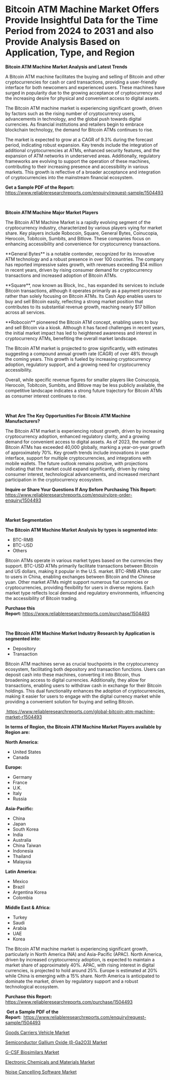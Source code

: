 <p><h1>Bitcoin ATM Machine Market Offers Provide Insightful Data for the Time Period from 2024 to 2031 and also Provide Analysis Based on Application, Type, and Region</h1></p><p><strong>Bitcoin ATM Machine Market Analysis and Latest Trends</strong></p>
<p><p>A Bitcoin ATM machine facilitates the buying and selling of Bitcoin and other cryptocurrencies for cash or card transactions, providing a user-friendly interface for both newcomers and experienced users. These machines have surged in popularity due to the growing acceptance of cryptocurrency and the increasing desire for physical and convenient access to digital assets. </p><p>The Bitcoin ATM machine market is experiencing significant growth, driven by factors such as the rising number of cryptocurrency users, advancements in technology, and the global push towards digital currencies. As financial institutions and retailers begin to embrace blockchain technology, the demand for Bitcoin ATMs continues to rise. </p><p>The market is expected to grow at a CAGR of 9.3% during the forecast period, indicating robust expansion. Key trends include the integration of additional cryptocurrencies at ATMs, enhanced security features, and the expansion of ATM networks in underserved areas. Additionally, regulatory frameworks are evolving to support the operation of these machines, contributing to their increasing presence and accessibility in various markets. This growth is reflective of a broader acceptance and integration of cryptocurrencies into the mainstream financial ecosystem.</p></p>
<p><strong>Get a Sample PDF of the Report:&nbsp;</strong> <a href="https://www.reliableresearchreports.com/enquiry/request-sample/1504493?utm_campaign=12&utm_medium=2&utm_source=Github&utm_content=ia&utm_term=27092024&utm_id=bitcoin-atm-machine">https://www.reliableresearchreports.com/enquiry/request-sample/1504493</a></p>
<p>&nbsp;</p>
<p><strong>Bitcoin ATM Machine Major Market Players</strong></p>
<p><p>The Bitcoin ATM Machine Market is a rapidly evolving segment of the cryptocurrency industry, characterized by various players vying for market share. Key players include Robocoin, Square, General Bytes, Coinucopia, Herocoin, Tobitcoin, Sumbits, and Bitlove. These companies focus on enhancing accessibility and convenience for cryptocurrency transactions.</p><p>**General Bytes** is a notable contender, recognized for its innovative ATM technology and a robust presence in over 100 countries. The company has reported impressive sales growth, with revenues exceeding $14 million in recent years, driven by rising consumer demand for cryptocurrency transactions and increased adoption of Bitcoin ATMs.</p><p>**Square**, now known as Block, Inc., has expanded its services to include Bitcoin transactions, although it operates primarily as a payment processor rather than solely focusing on Bitcoin ATMs. Its Cash App enables users to buy and sell Bitcoin easily, reflecting a strong market position that contributes to its substantial revenue growth, reaching nearly $17 billion across all services.</p><p>**Robocoin** pioneered the Bitcoin ATM concept, enabling users to buy and sell Bitcoin via a kiosk. Although it has faced challenges in recent years, the initial market impact has led to heightened awareness and interest in cryptocurrency ATMs, benefiting the overall market landscape.</p><p>The Bitcoin ATM market is projected to grow significantly, with estimates suggesting a compound annual growth rate (CAGR) of over 48% through the coming years. This growth is fueled by increasing cryptocurrency adoption, regulatory support, and a growing need for cryptocurrency accessibility.</p><p>Overall, while specific revenue figures for smaller players like Coinucopia, Herocoin, Tobitcoin, Sumbits, and Bitlove may be less publicly available, the competitive landscape indicates a strong future trajectory for Bitcoin ATMs as consumer interest continues to rise.</p></p>
<p>&nbsp;</p>
<p><strong>What Are The Key Opportunities For Bitcoin ATM Machine Manufacturers?</strong></p>
<p><p>The Bitcoin ATM market is experiencing robust growth, driven by increasing cryptocurrency adoption, enhanced regulatory clarity, and a growing demand for convenient access to digital assets. As of 2023, the number of Bitcoin ATMs has exceeded 40,000 globally, marking a year-on-year growth of approximately 70%. Key growth trends include innovations in user interface, support for multiple cryptocurrencies, and integrations with mobile wallets. The future outlook remains positive, with projections indicating that the market could expand significantly, driven by rising consumer interest, technological advancements, and increased merchant participation in the cryptocurrency ecosystem.</p></p>
<p><strong>Inquire or Share Your Questions If Any Before Purchasing This Report:</strong> <a href="https://www.reliableresearchreports.com/enquiry/pre-order-enquiry/1504493?utm_campaign=12&utm_medium=2&utm_source=Github&utm_content=ia&utm_term=27092024&utm_id=bitcoin-atm-machine">https://www.reliableresearchreports.com/enquiry/pre-order-enquiry/1504493</a></p>
<p>&nbsp;</p>
<p><strong>Market Segmentation</strong></p>
<p><strong>The Bitcoin ATM Machine Market Analysis by types is segmented into:</strong></p>
<p><ul><li>BTC-RMB</li><li>BTC-USD</li><li>Others</li></ul></p>
<p><p>Bitcoin ATMs operate in various market types based on the currencies they support. BTC-USD ATMs primarily facilitate transactions between Bitcoin and US dollars, making it popular in the U.S. market. BTC-RMB ATMs cater to users in China, enabling exchanges between Bitcoin and the Chinese yuan. Other market ATMs might support numerous fiat currencies or cryptocurrencies, providing flexibility for users in diverse regions. Each market type reflects local demand and regulatory environments, influencing the accessibility of Bitcoin trading.</p></p>
<p><strong>Purchase this Report:&nbsp;</strong><a href="https://www.reliableresearchreports.com/purchase/1504493?utm_campaign=12&utm_medium=2&utm_source=Github&utm_content=ia&utm_term=27092024&utm_id=bitcoin-atm-machine">https://www.reliableresearchreports.com/purchase/1504493</a></p>
<p>&nbsp;</p>
<p><strong>The Bitcoin ATM Machine Market Industry Research by Application is segmented into:</strong></p>
<p><ul><li>Depository</li><li>Transaction</li></ul></p>
<p><p>Bitcoin ATM machines serve as crucial touchpoints in the cryptocurrency ecosystem, facilitating both depository and transaction functions. Users can deposit cash into these machines, converting it into Bitcoin, thus broadening access to digital currencies. Additionally, they allow for transactions, enabling users to withdraw cash in exchange for their Bitcoin holdings. This dual functionality enhances the adoption of cryptocurrencies, making it easier for users to engage with the digital currency market while providing a convenient solution for buying and selling Bitcoin.</p></p>
<p><a href="https://www.reliableresearchreports.com/global-bitcoin-atm-machine-market-r1504493?utm_campaign=12&utm_medium=2&utm_source=Github&utm_content=ia&utm_term=27092024&utm_id=bitcoin-atm-machine">&nbsp;https://www.reliableresearchreports.com/global-bitcoin-atm-machine-market-r1504493</a></p>
<p><strong>In terms of Region, the Bitcoin ATM Machine Market Players available by Region are:</strong></p>
<p>
    <p> <strong> North America: </strong>
        <ul>
            <li>United States</li>
            <li>Canada</li>
        </ul>
        </p> 
    <p> <strong> Europe: </strong>
        <ul>
            <li>Germany</li>
            <li>France</li>
            <li>U.K.</li>
            <li>Italy</li>
            <li>Russia</li>
        </ul>
        </p> 
    <p> <strong> Asia-Pacific: </strong>
        <ul>
            <li>China</li>
            <li>Japan</li>
            <li>South Korea</li>
            <li>India</li>
            <li>Australia</li>
            <li>China Taiwan</li>
            <li>Indonesia</li>
            <li>Thailand</li>
            <li>Malaysia</li>
        </ul>
        </p> 
    <p> <strong> Latin America: </strong>
        <ul>
            <li>Mexico</li>
            <li>Brazil</li>
            <li>Argentina Korea</li>
            <li>Colombia</li>
        </ul>
        </p> 
    <p> <strong> Middle East & Africa: </strong>
        <ul>
            <li>Turkey</li>
            <li>Saudi</li>
            <li>Arabia</li>
            <li>UAE</li>
            <li>Korea</li>
        </ul>
    </p>
    </p>
<p><p>The Bitcoin ATM machine market is experiencing significant growth, particularly in North America (NA) and Asia-Pacific (APAC). North America, driven by increased cryptocurrency adoption, is expected to maintain a market share of approximately 40%. APAC, with rising interest in digital currencies, is projected to hold around 25%. Europe is estimated at 20% while China is emerging with a 15% share. North America is anticipated to dominate the market, driven by regulatory support and a robust technological ecosystem.</p></p>
<p><strong>Purchase this Report: </strong><a href="https://www.reliableresearchreports.com/purchase/1504493?utm_campaign=12&utm_medium=2&utm_source=Github&utm_content=ia&utm_term=27092024&utm_id=bitcoin-atm-machine">https://www.reliableresearchreports.com/purchase/1504493</a></p>
<p>&nbsp;<strong>Get a Sample PDF of the Report:&nbsp;&nbsp;</strong><a href="https://www.reliableresearchreports.com/enquiry/request-sample/1504493?utm_campaign=12&utm_medium=2&utm_source=Github&utm_content=ia&utm_term=27092024&utm_id=bitcoin-atm-machine">https://www.reliableresearchreports.com/enquiry/request-sample/1504493</a></p>
<p><strong></strong></p>
<p><p><a href="https://github.com/AbbasMahmud554/Market-Research-Report-List-1/blob/main/goods-carriers-vehicle-market.md?utm_campaign=12&utm_medium=2&utm_source=Github&utm_content=ia&utm_term=27092024&utm_id=bitcoin-atm-machine">Goods Carriers Vehicle Market</a></p><p><a href="https://issuu.com/reportprime-2/docs/semiconductor-gallium-oxide-b-ga2o3_0d847e67ae70bc?utm_campaign=12&utm_medium=2&utm_source=Github&utm_content=ia&utm_term=27092024&utm_id=bitcoin-atm-machine">Semiconductor Gallium Oxide (β-Ga2O3) Market</a></p><p><a href="https://github.com/JakirUddin511/Market-Research-Report-List-1/blob/main/g-csf-biosimilars-market.md?utm_campaign=12&utm_medium=2&utm_source=Github&utm_content=ia&utm_term=27092024&utm_id=bitcoin-atm-machine">G-CSF Biosimilars Market</a></p><p><a href="https://www.linkedin.com/pulse/electronic-chemicals-materials-industry-insights-report-analyzing-aejec?trackingId=Rg2NQubYSAuoApdd1KpJ%2Bw%3D%3D&utm_campaign=12&utm_medium=2&utm_source=Github&utm_content=ia&utm_term=27092024&utm_id=bitcoin-atm-machine">Electronic Chemicals and Materials Market</a></p><p><a href="https://issuu.com/reportprime-2/docs/noise-cancelling-software-market-si_b382d266cd584f?utm_campaign=12&utm_medium=2&utm_source=Github&utm_content=ia&utm_term=27092024&utm_id=bitcoin-atm-machine">Noise Cancelling Software Market</a></p></p>